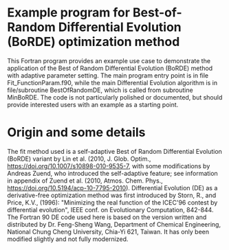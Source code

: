 # Example program for Best-of-Random Differential Evolution (BoRDE) optimization method
This Fortran program provides an example use case to demonstrate the application of the Best of Random Differential Evolution (BoRDE) method with adaptive parameter setting.
The main program entry point is in file Fit_FunctionParam.f90, while the main Differential Evolution algorithm is in file/subroutine BestOfRandomDE, which is called from subroutine MinBoRDE.
The code is not particularly polished or documented, but should provide interested users with an example as a starting point. 

# Origin and some details
The fit method used is a self-adaptive Best of Random Differential Evolution (BoRDE) variant by Lin et al. (2010, J. Glob. Optim., https://doi.org/10.1007/s10898-010-9535-7, with some modifications by Andreas Zuend, who introduced the self-adaptive feature; see information in appendix of Zuend et al. (2010, Atmos. Chem. Phys., https://doi.org/10.5194/acp-10-7795-2010). Differential Evolution (DE) as a derivative-free optimization method was first introduced by Storn, R., and Price, K.V., (1996): "Minimizing the real function of the ICEC'96 contest by differential evolution", IEEE conf. on Evolutionary 
Computation, 842-844. The Fortran 90 DE code used here is based on the version written and distributed by Dr. Feng-Sheng Wang, Department of Chemical Engineering, National Chung Cheng University, Chia-Yi 621, Taiwan. It has only been modified slightly and not fully modernized.
